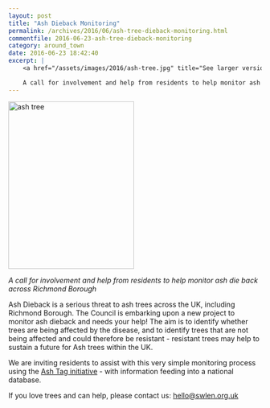 ```yaml
---
layout: post
title: "Ash Dieback Monitoring"
permalink: /archives/2016/06/ash-tree-dieback-monitoring.html
commentfile: 2016-06-23-ash-tree-dieback-monitoring
category: around_town
date: 2016-06-23 18:42:40
excerpt: |
    <a href="/assets/images/2016/ash-tree.jpg" title="See larger version of - ash tree"><img src="/assets/images/2016/ash-tree_thumb.jpg" width="150" height="200" alt="ash tree" class="photo right" /></a>

    A call for involvement and help from residents to help monitor ash die back across Richmond Borough.
---
```


<a href="/assets/images/2016/ash-tree.jpg" title="See larger version of - ash tree"><img src="/assets/images/2016/ash-tree_thumb.jpg" width="250" height="333" alt="ash tree" class="photo right" /></a>

*A call for involvement and help from residents to help monitor ash die back across Richmond Borough*

Ash Dieback is a serious threat to ash trees across the UK, including Richmond Borough. The Council is embarking upon a new project to monitor ash dieback and needs your help! The aim is to identify whether trees are being affected by the disease, and to identify trees that are not being affected and could therefore be resistant - resistant trees may help to sustain a future for Ash trees within the UK.

We are inviting residents to assist with this very simple monitoring process using the [Ash Tag initiative](http://www.ashtag.org) - with information feeding into a national database.

If you love trees and can help, please contact us: <hello@swlen.org.uk>
